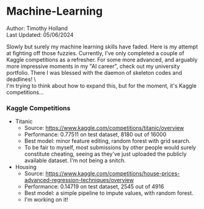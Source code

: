 # Machine-Learning
Author: Timothy Holland \
Last Updated: 05/06/2024

Slowly but surely my machine learning skills have faded. Here is my attempt at fighting off those fuzzies. Currently, I've only completed a couple of Kaggle competitions as a refresher. For some more advanced, and arguably more impressive moments in my "AI career", check out my university portfolio. There I was blessed with the daemon of skeleton codes and deadlines! \ 
\
I'm trying to think about how to expand this, but for the moment, it's Kaggle competitions...

### Kaggle Competitions

- Titanic
  - Source: https://www.kaggle.com/competitions/titanic/overview
  - Performance: 0.77511 on test dataset, 8180 out of 16000
  - Best model: minor feature editing, random forest with grid search.
  - To be fair to myself, most submissions by other people would surely constitute cheating, seeing as they've just uploaded the publicly available dataset. I'm not being a snitch.
- Housing
  - Source: https://www.kaggle.com/competitions/house-prices-advanced-regression-techniques/overview
  - Performance: 0.14719 on test dataset, 2545 out of 4916
  - Best model: a simple pipeline to impute values, with random forest.
  - I'm working on it!
